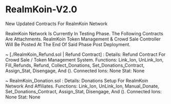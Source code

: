# RealmKoin-V2.0
New Updated Contracts For RealmKoin Network

RealmKoin Network Is Currently In Testing Phase. The Following Contracts Are Attachments.
RealmKoin Token Management & Crowd Sale Controller Will Be Posted At The End Of Said Phase Post Deployment.

~ [./RealmKoin_Refund.sol | Refund Contract] :
  Details: Refund Contract For Crowd Sale / Token Management System.
  Functions: Link_Ion, UnLink_Ion, Fill_Refunds, Refund, Collect_Donations, Set_Donations_Contract, Assign_Stat, Disengage, And ().
  Connected Ions: None
  Stat: None
  
~ RealmKoin_Donation.sol :
  Details: Donations Setup For RealmKoin Network And Affiliates.
  Functions: Link_Ion, UnLink_Ion, Manual_Donate, Set_Donations_Contract, Assign_Stat, Disengage, And ().
  Connected Ions: None
  Stat: None
 
